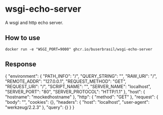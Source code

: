 # wsgi-echo-server

A wsgi and http echo server.


## How to use

```shell
docker run -e "WSGI_PORT=9000" ghcr.io/buserbrasil/wsgi-echo-server
```

## Response

{
    "environment": {
        "PATH_INFO": "/",
        "QUERY_STRING": "",
        "RAW_URI": "/",
        "REMOTE_ADDR": "127.0.0.1",
        "REQUEST_METHOD": "GET",
        "REQUEST_URI": "/",
        "SCRIPT_NAME": "",
        "SERVER_NAME": "localhost",
        "SERVER_PORT": "80",
        "SERVER_PROTOCOL": "HTTP/1.1"
    },
    "host": {
        "hostname": "mockedhostname"
    },
    "http": {
        "method": "GET"
    },
    "request": {
        "body": "",
        "cookies": {},
        "headers": {
            "host": "localhost",
            "user-agent": "werkzeug/2.2.3"
        },
        "query": {}
    }
}

